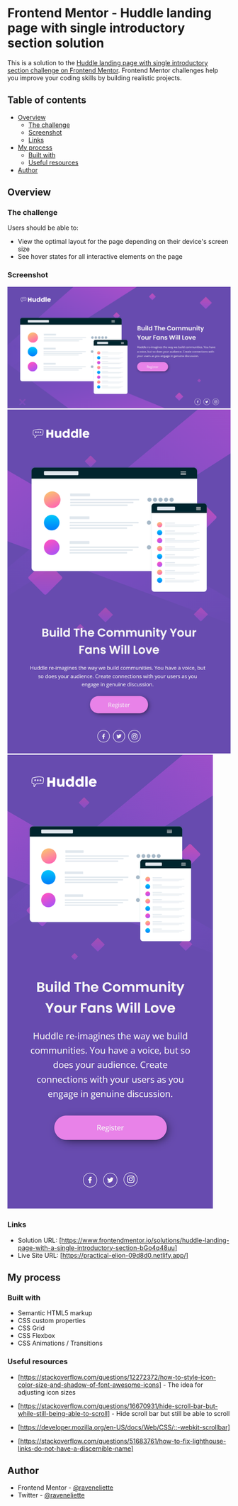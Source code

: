 # Frontend Mentor - Huddle landing page with single introductory section solution

This is a solution to the [Huddle landing page with single introductory section challenge on Frontend Mentor](https://www.frontendmentor.io/challenges/huddle-landing-page-with-a-single-introductory-section-B_2Wvxgi0). Frontend Mentor challenges help you improve your coding skills by building realistic projects.

## Table of contents

- [Overview](#overview)
  - [The challenge](#the-challenge)
  - [Screenshot](#screenshot)
  - [Links](#links)
- [My process](#my-process)
  - [Built with](#built-with)
  - [Useful resources](#useful-resources)
- [Author](#author)

## Overview

### The challenge

Users should be able to:

- View the optimal layout for the page depending on their device's screen size
- See hover states for all interactive elements on the page

### Screenshot

![](./images/desktop-view.png)
![](./images/tablet-view.png)
![](./images/mobile-view.png)

### Links

- Solution URL: [https://www.frontendmentor.io/solutions/huddle-landing-page-with-a-single-introductory-section-bGo4q48uu]
- Live Site URL: [https://practical-elion-09d8d0.netlify.app/]

## My process

### Built with

- Semantic HTML5 markup
- CSS custom properties
- CSS Grid
- CSS Flexbox
- CSS Animations / Transitions

### Useful resources

- [https://stackoverflow.com/questions/12272372/how-to-style-icon-color-size-and-shadow-of-font-awesome-icons] - The idea for adjusting icon sizes
- [https://stackoverflow.com/questions/16670931/hide-scroll-bar-but-while-still-being-able-to-scroll] - Hide scroll bar but still be able to scroll

- [https://developer.mozilla.org/en-US/docs/Web/CSS/::-webkit-scrollbar]

- [https://stackoverflow.com/questions/51683761/how-to-fix-lighthouse-links-do-not-have-a-discernible-name]

## Author

- Frontend Mentor - [@raveneliette](https://www.frontendmentor.io/profile/raveneliette)
- Twitter - [@raveneliette](https://twitter.com/raveneliette)
